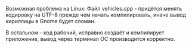 Возможная проблема на Linux: Файл vehicles.cpp - придётся менять кодировку на UTF-8 прежде чем начать компилировать, иначе вывод кириллицы в Gnome будет сломан.

В остальном - код рабочий, исправно создаёт и компилирует приложение, вывод через терминал ОС производится корректно.
